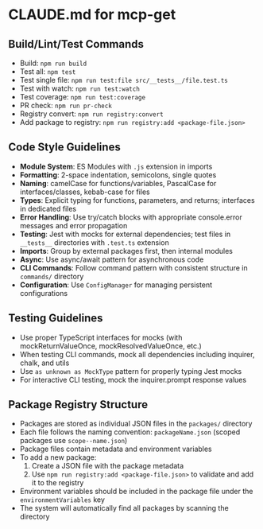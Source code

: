 # CLAUDE.md for mcp-get

## Build/Lint/Test Commands
- Build: `npm run build`
- Test all: `npm test`
- Test single file: `npm run test:file src/__tests__/file.test.ts`
- Test with watch: `npm run test:watch`
- Test coverage: `npm run test:coverage` 
- PR check: `npm run pr-check`
- Registry convert: `npm run registry:convert`
- Add package to registry: `npm run registry:add <package-file.json>`

## Code Style Guidelines
- **Module System**: ES Modules with `.js` extension in imports
- **Formatting**: 2-space indentation, semicolons, single quotes
- **Naming**: camelCase for functions/variables, PascalCase for interfaces/classes, kebab-case for files
- **Types**: Explicit typing for functions, parameters, and returns; interfaces in dedicated files
- **Error Handling**: Use try/catch blocks with appropriate console.error messages and error propagation
- **Testing**: Jest with mocks for external dependencies; test files in `__tests__` directories with `.test.ts` extension
- **Imports**: Group by external packages first, then internal modules
- **Async**: Use async/await pattern for asynchronous code
- **CLI Commands**: Follow command pattern with consistent structure in `commands/` directory
- **Configuration**: Use `ConfigManager` for managing persistent configurations

## Testing Guidelines
- Use proper TypeScript interfaces for mocks (with mockReturnValueOnce, mockResolvedValueOnce, etc.)
- When testing CLI commands, mock all dependencies including inquirer, chalk, and utils
- Use `as unknown as MockType` pattern for properly typing Jest mocks
- For interactive CLI testing, mock the inquirer.prompt response values

## Package Registry Structure
- Packages are stored as individual JSON files in the `packages/` directory
- Each file follows the naming convention: `packageName.json` (scoped packages use `scope--name.json`)
- Package files contain metadata and environment variables
- To add a new package:
  1. Create a JSON file with the package metadata
  2. Use `npm run registry:add <package-file.json>` to validate and add it to the registry
- Environment variables should be included in the package file under the `environmentVariables` key
- The system will automatically find all packages by scanning the directory